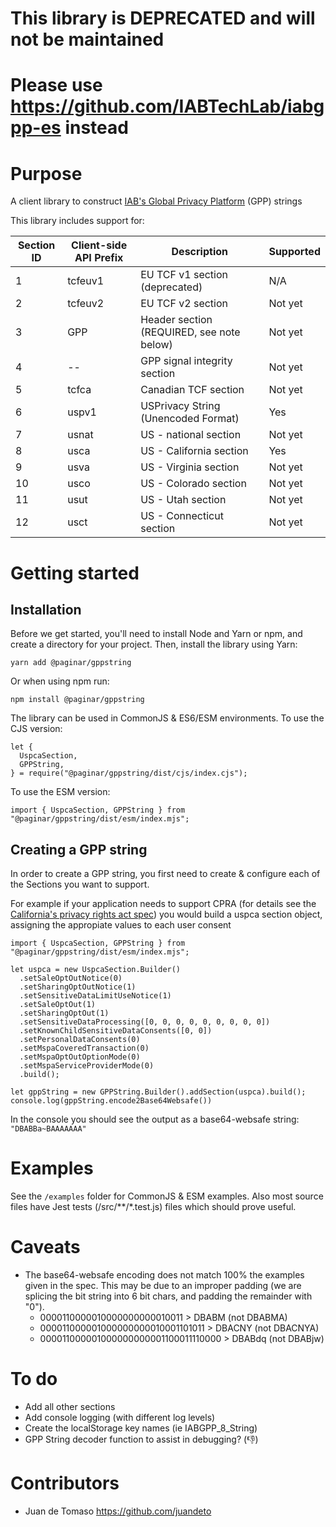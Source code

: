 
# This library is DEPRECATED and will not be maintained
# Please use https://github.com/IABTechLab/iabgpp-es instead


# Purpose

A client library to construct [IAB's Global Privacy Platform](https://github.com/InteractiveAdvertisingBureau/Global-Privacy-Platform) (GPP) strings

This library includes support for:

| Section ID | Client-side API Prefix | Description                               | Supported |
| ---------- | ---------------------- | ----------------------------------------- | --------- |
| 1          | tcfeuv1                | EU TCF v1 section (deprecated)            | N/A       |
| 2          | tcfeuv2                | EU TCF v2 section                         | Not yet   |
| 3          | GPP                    | Header section (REQUIRED, see note below) | Not yet   |
| 4          | --                     | GPP signal integrity section              | Not yet   |
| 5          | tcfca                  | Canadian TCF section                      | Not yet   |
| 6          | uspv1                  | USPrivacy String (Unencoded Format)       | Yes       |
| 7          | usnat                  | US - national section                     | Not yet   |
| 8          | usca                   | US - California section                   | Yes       |
| 9          | usva                   | US - Virginia section                     | Not yet   |
| 10         | usco                   | US - Colorado section                     | Not yet   |
| 11         | usut                   | US - Utah section                         | Not yet   |
| 12         | usct                   | US - Connecticut section                  | Not yet   |

# Getting started

## Installation

Before we get started, you'll need to install Node and Yarn or npm, and create a directory for your project. Then, install the library using Yarn:

```
yarn add @paginar/gppstring
```

Or when using npm run:

```
npm install @paginar/gppstring
```

The library can be used in CommonJS & ES6/ESM environments.
To use the CJS version:

```
let {
  UspcaSection,
  GPPString,
} = require("@paginar/gppstring/dist/cjs/index.cjs");
```

To use the ESM version:

```
import { UspcaSection, GPPString } from "@paginar/gppstring/dist/esm/index.mjs";
```

## Creating a GPP string

In order to create a GPP string, you first need to create & configure each of the Sections you want to support.

For example if your application needs to support CPRA (for details see the [California's privacy rights act spec](https://github.com/InteractiveAdvertisingBureau/Global-Privacy-Platform/blob/main/Sections/US-States/CA/GPP%20Extension:%20IAB%20Privacy%E2%80%99s%20California%20Privacy%20Technical%20Specification.md)) you would build a uspca section object, assigning the appropiate values to each user consent

```
import { UspcaSection, GPPString } from "@paginar/gppstring/dist/esm/index.mjs";

let uspca = new UspcaSection.Builder()
  .setSaleOptOutNotice(0)
  .setSharingOptOutNotice(1)
  .setSensitiveDataLimitUseNotice(1)
  .setSaleOptOut(1)
  .setSharingOptOut(1)
  .setSensitiveDataProcessing([0, 0, 0, 0, 0, 0, 0, 0, 0])
  .setKnownChildSensitiveDataConsents([0, 0])
  .setPersonalDataConsents(0)
  .setMspaCoveredTransaction(0)
  .setMspaOptOutOptionMode(0)
  .setMspaServiceProviderMode(0)
  .build();

let gppString = new GPPString.Builder().addSection(uspca).build();
console.log(gppString.encode2Base64Websafe())

```

In the console you should see the output as a base64-websafe string: `"DBABBa~BAAAAAAA"`

# Examples

See the `/examples` folder for CommonJS & ESM examples.
Also most source files have Jest tests (/src/\*\*/\*.test.js) files which should prove useful.

# Caveats

- The base64-websafe encoding does not match 100% the examples given in the spec. This may be due to an improper padding (we are splicing the bit string into 6 bit chars, and padding the remainder with "0").
  - 0000110000010000000000010011 > DBABM (not DBABMA)
  - 000011000001000000000010001101011 > DBACNY (not DBACNYA)
  - 000011000001000000000001100011110000 > DBABdq (not DBABjw)

# To do

- Add all other sections
- Add console logging (with different log levels)
- Create the localStorage key names (ie IABGPP_8_String)
- GPP String decoder function to assist in debugging? (:thumbsdown:)

# Contributors

- Juan de Tomaso https://github.com/juandeto
